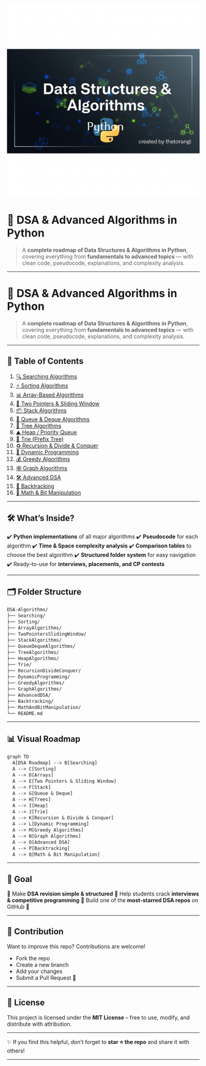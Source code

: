 ![DSA & Advanced Algorithms in Python Banner](src/images/dsa-banner.png)

# 🚀 DSA & Advanced Algorithms in Python

> A **complete roadmap of Data Structures & Algorithms in Python**, covering everything from **fundamentals to advanced topics** — with clean code, pseudocode, explanations, and complexity analysis.

---

# 🚀 DSA & Advanced Algorithms in Python

> A **complete roadmap of Data Structures & Algorithms in Python**, covering everything from **fundamentals to advanced topics** — with clean code, pseudocode, explanations, and complexity analysis.

---

## 📑 Table of Contents

1. [🔍 Searching Algorithms](./Searching/README.md)
2. [⚡ Sorting Algorithms](./Sorting/README.md)
3. [📊 Array-Based Algorithms](./ArrayAlgorithms/README.md)
4. [🎯 Two Pointers & Sliding Window](./TwoPointersSlidingWindow/README.md)
5. [📦 Stack Algorithms](./StackAlgorithms/README.md)
6. [📮 Queue & Deque Algorithms](./QueueDequeAlgorithms/README.md)
7. [🌳 Tree Algorithms](./TreeAlgorithms/README.md)
8. [⛰️ Heap / Priority Queue](./HeapAlgorithms/README.md)
9. [🔡 Trie (Prefix Tree)](./Trie/README.md)
10. [♻️ Recursion & Divide & Conquer](./RecursionDivideConquer/README.md)
11. [📐 Dynamic Programming](./DynamicProgramming/README.md)
12. [💰 Greedy Algorithms](./GreedyAlgorithms/README.md)
13. [🕸️ Graph Algorithms](./GraphAlgorithms/README.md)
14. [🛠️ Advanced DSA](./AdvancedDSA/README.md)
15. [🧩 Backtracking](./Backtracking/README.md)
16. [🧮 Math & Bit Manipulation](./MathAndBitManipulation/README.md)

---

## 🛠️ What’s Inside?

✔️ **Python implementations** of all major algorithms
✔️ **Pseudocode** for each algorithm
✔️ **Time & Space complexity analysis**
✔️ **Comparison tables** to choose the best algorithm
✔️ **Structured folder system** for easy navigation
✔️ Ready-to-use for **interviews, placements, and CP contests**

---

## 🗂️ Folder Structure

```
DSA-Algorithms/
├── Searching/
├── Sorting/
├── ArrayAlgorithms/
├── TwoPointersSlidingWindow/
├── StackAlgorithms/
├── QueueDequeAlgorithms/
├── TreeAlgorithms/
├── HeapAlgorithms/
├── Trie/
├── RecursionDivideConquer/
├── DynamicProgramming/
├── GreedyAlgorithms/
├── GraphAlgorithms/
├── AdvancedDSA/
├── Backtracking/
├── MathAndBitManipulation/
└── README.md
```

---

## 📊 Visual Roadmap

```mermaid
graph TD
  A[DSA Roadmap] --> B[Searching]
  A --> C[Sorting]
  A --> D[Arrays]
  A --> E[Two Pointers & Sliding Window]
  A --> F[Stack]
  A --> G[Queue & Deque]
  A --> H[Trees]
  A --> I[Heap]
  A --> J[Trie]
  A --> K[Recursion & Divide & Conquer]
  A --> L[Dynamic Programming]
  A --> M[Greedy Algorithms]
  A --> N[Graph Algorithms]
  A --> O[Advanced DSA]
  A --> P[Backtracking]
  A --> Q[Math & Bit Manipulation]
```

---

## 🎯 Goal

📌 Make **DSA revision simple & structured**
📌 Help students crack **interviews & competitive programming**
📌 Build one of the **most-starred DSA repos** on GitHub 🚀

---

## 🤝 Contribution

Want to improve this repo? Contributions are welcome!

* Fork the repo
* Create a new branch
* Add your changes
* Submit a Pull Request 🎉

---

## 📜 License

This project is licensed under the **MIT License** – free to use, modify, and distribute with attribution.

---

✨ If you find this helpful, don’t forget to **star ⭐ the repo** and share it with others!

---
